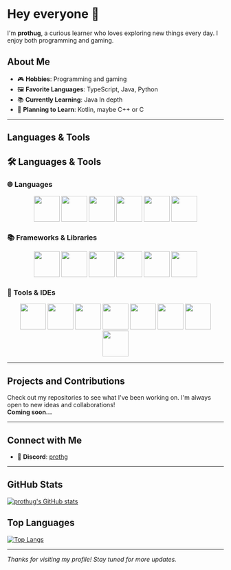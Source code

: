 # Hey everyone 👋
I'm **prothug**, a curious learner who loves exploring new things every day. I enjoy both programming and gaming.

## About Me
- 🎮 **Hobbies**: Programming and gaming
- 🖼 **Favorite Languages**: TypeScript, Java, Python
- 📚 **Currently Learning**: Java In depth
- 🤔 **Planning to Learn**: Kotlin, maybe C++ or C

---

## Languages & Tools
## 🛠️ Languages & Tools

### 🌐 Languages
<p align="center">
  <img src="https://cdn.jsdelivr.net/gh/devicons/devicon/icons/html5/html5-original.svg" width="60" />
  <img src="https://cdn.jsdelivr.net/gh/devicons/devicon/icons/css3/css3-original.svg" width="60" />
  <img src="https://cdn.jsdelivr.net/gh/devicons/devicon/icons/javascript/javascript-original.svg" width="60" />
  <img src="https://cdn.jsdelivr.net/gh/devicons/devicon/icons/typescript/typescript-original.svg" width="60" />
  <img src="https://cdn.jsdelivr.net/gh/devicons/devicon/icons/python/python-original.svg" width="60" />
  <img src="https://cdn.jsdelivr.net/gh/devicons/devicon/icons/java/java-original.svg" width="60" />
</p>

### 📚 Frameworks & Libraries
<p align="center">
  <img src="https://cdn.jsdelivr.net/gh/devicons/devicon@latest/icons/tailwindcss/tailwindcss-original.svg" width="60" />        
  <img src="https://cdn.jsdelivr.net/gh/devicons/devicon/icons/mongodb/mongodb-original.svg" width="60" />
  <img src="https://cdn.jsdelivr.net/gh/devicons/devicon/icons/react/react-original.svg" width="60" />
  <img src="https://cdn.jsdelivr.net/gh/devicons/devicon/icons/nextjs/nextjs-original.svg" width="60" />
  <img src="https://cdn.jsdelivr.net/gh/devicons/devicon/icons/nodejs/nodejs-original.svg" width="60" />
  <img src="https://cdn.jsdelivr.net/gh/devicons/devicon@latest/icons/express/express-original.svg" width="60" />
          
</p>

### 🔧 Tools & IDEs
<p align="center">
  <img src="https://cdn.jsdelivr.net/gh/devicons/devicon/icons/figma/figma-original.svg" width="60" />
  <img src="https://cdn.jsdelivr.net/gh/devicons/devicon/icons/vscode/vscode-original.svg" width="60" />
  <img src="https://cdn.jsdelivr.net/gh/devicons/devicon/icons/intellij/intellij-original.svg" width="60" />
  <img src="https://cdn.jsdelivr.net/gh/devicons/devicon/icons/pycharm/pycharm-original.svg" width="60" />
  <img src="https://cdn.jsdelivr.net/gh/devicons/devicon/icons/webstorm/webstorm-original.svg" width="60" />
  <img src="https://cdn.jsdelivr.net/gh/devicons/devicon@latest/icons/photoshop/photoshop-original.svg" width="60"/>        
  <img src="https://cdn.jsdelivr.net/gh/devicons/devicon@latest/icons/premierepro/premierepro-original.svg" width="60" />
  <img src="https://cdn.jsdelivr.net/gh/devicons/devicon/icons/blender/blender-original.svg" width="60" />
</p>


---

## Projects and Contributions
Check out my repositories to see what I've been working on. I'm always open to new ideas and collaborations!  
**Coming soon...**

---

## Connect with Me
- 💬 **Discord**: [prothg](https://discord.com/users/853110291042140160)

---

## GitHub Stats
[![prothug's GitHub stats](https://github-readme-stats.vercel.app/api?username=prothg&show_icons=true&title_color=ff6666&text_color=ff6666&icon_color=ff6666&bg_color=000000)](https://github.com/anuraghazra/github-readme-stats)

## Top Languages
[![Top Langs](https://github-readme-stats.vercel.app/api/top-langs/?username=prothg&layout=compact&title_color=ff6666&text_color=ff6666&icon_color=ff6666&bg_color=000000)](https://github.com/anuraghazra/github-readme-stats)

---

*Thanks for visiting my profile! Stay tuned for more updates.* 
